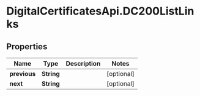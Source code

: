 # DigitalCertificatesApi.DC200ListLinks

## Properties

Name | Type | Description | Notes
------------ | ------------- | ------------- | -------------
**previous** | **String** |  | [optional] 
**next** | **String** |  | [optional] 


